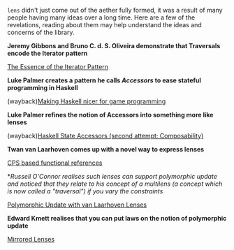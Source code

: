 `lens` didn't just come out of the aether fully formed, it was a result of many people having many ideas over a long time. Here are a few of the revelations, reading about them may help understand the ideas and concerns of the library.

**Jeremy Gibbons and Bruno C. d. S. Oliveira demonstrate that Traversals encode the Iterator pattern**

[The Essence of the Iterator Pattern](http://www.cs.ox.ac.uk/jeremy.gibbons/publications/iterator.pdf)

**Luke Palmer creates a pattern he calls _Accessors_ to ease stateful programming in Haskell**

(wayback)[Making Haskell nicer for game programming](http://web.archive.org/web/20080515203207/http://luqui.org/blog/archives/2007/07/26/making-haskell-nicer-for-game-programming/)

**Luke Palmer refines the notion of Accessors into something more like lenses**

(wayback)[Haskell State Accessors (second attempt: Composability)](http://web.archive.org/web/20071023064034/http://luqui.org/blog/archives/2007/08/05/haskell-state-accessors-second-attempt-composability/)

**Twan van Laarhoven comes up with a novel way to express lenses**

[CPS based functional references](http://www.twanvl.nl/blog/haskell/cps-functional-references)

**Russell O'Connor realises such lenses can support polymorphic update and noticed that they relate to his concept of a multilens (a concept which is now called a "traversal") if you vary the constraints*

[Polymorphic Update with van Laarhoven Lenses](http://r6.ca/blog/20120623T104901Z.html)

**Edward Kmett realises that you can put laws on the notion of polymorphic update**

[Mirrored Lenses](http://comonad.com/reader/2012/mirrored-lenses/)